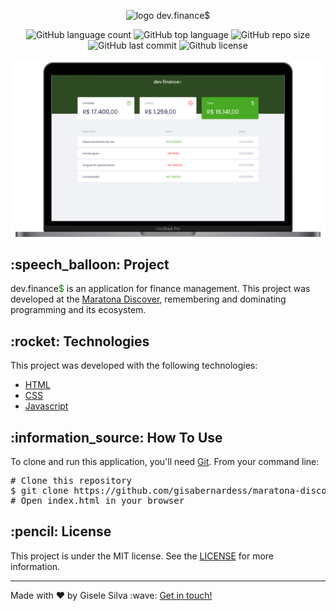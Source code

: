 <div id="readme" class="Box-body readme blob js-code-block-container">
  <article class="markdown-body entry-content p-3 p-md-6" itemprop="text">
    <p align="center"><img alt="logo dev.finance$" src="https://github.com/gisabernardess/maratona-discover/blob/main/.github/logo.svg"></p>
    <p align="center">
      <img alt="GitHub language count" src="https://img.shields.io/github/languages/count/gisabernardess/maratona-discover">
      <img alt="GitHub top language" src="https://img.shields.io/github/languages/top/gisabernardess/maratona-discover">
      <img alt="GitHub repo size" src="https://img.shields.io/github/repo-size/gisabernardess/maratona-discover">
      <img alt="GitHub last commit" src="https://img.shields.io/github/last-commit/gisabernardess/maratona-discover">
      <img alt="Github license" src="https://img.shields.io/github/license/gisabernardess/maratona-discover">
    </p>
    <p align="center"><img alt="landing dev.finance$" src="https://github.com/gisabernardess/maratona-discover/blob/main/.github/landing.png"></p>
    <h2>:speech_balloon: Project</h2>
    <p>dev.finance<span style="color: green">$</span> is an application for finance management. This project was developed at the <a href="https://maratonadiscover.rocketseat.com.br" rel="nofollow">Maratona Discover</a>, remembering and dominating programming and its ecosystem.</p>
    <h2>:rocket: Technologies</h2>
    <p>This project was developed with the following technologies:</p>
    <ul>
      <li><a href="https://www.w3schools.com/html/" rel="nofollow">HTML</a></li>
      <li><a href="https://www.w3schools.com/css/" rel="nofollow">CSS</a></li>
      <li><a href="https://www.w3schools.com/js/" rel="nofollow">Javascript</a></li>
    </ul>
    <h2>:information_source:</a> How To Use </h2>
    <p>To clone and run this application, you'll need <a href="https://git-scm.com" rel="nofollow">Git</a>. From your command line:</p>
    <div class="highlight highlight-source-shell">
      <pre><span class="pl-c"><span class="pl-c">#</span> Clone this repository</span>
$ git clone https://github.com/gisabernardess/maratona-discover
<span class="pl-c"><span class="pl-c">#</span> Open index.html in your browser</span></pre>
    </div>
    <h2>:pencil: License</h2>
    <p>This project is under the MIT license. See the <a href="https://github.com/gisabernardess/maratona-discover/blob/main/LICENSE" rel="nofollow">LICENSE</a> for more information.</p>
    <hr>
    <p>Made with ♥ by Gisele Silva :wave: <a href="https://www.linkedin.com/in/gisabernardess/" rel="nofollow">Get in touch!</a></p>
  </article>
</div>
